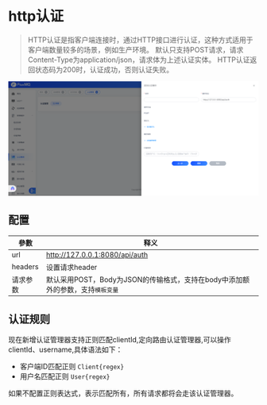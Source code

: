# http认证

> HTTP认证是指客户端连接时，通过HTTP接口进行认证，这种方式适用于客户端数量较多的场景，例如生产环境。
> 默认只支持POST请求，请求Content-Type为application/json，请求体为上述认证实体。 HTTP认证返回状态码为200时，认证成功，否则认证失败。

![img_1.png](../../../assets/images/auth2/http.png)

## 配置


| **參數**  | **释义**                                         |
|---------|------------------------------------------------|
| url     | http://127.0.0.1:8080/api/auth                 |
| headers | 设置请求header                                     |
| 请求参数    | 默认采用POST，Body为JSON的传输格式，支持在body中添加额外的参数，支持`模板变量` |


## 认证规则

现在新增认证管理器支持正则匹配clientId,定向路由认证管理器,可以操作clientId、username,具体语法如下：
-  客户端ID匹配正则 `Client{regex}`
-  用户名匹配正则  `User{regex}`

如果不配置正则表达式，表示匹配所有，所有请求都将会走该认证管理器。



